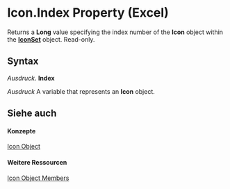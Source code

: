 
# Icon.Index Property (Excel)

Returns a  **Long** value specifying the index number of the **Icon** object within the **[IconSet](d6b407cf-424e-529a-ee83-0b0b09598b53.md)** object. Read-only.


## Syntax

 _Ausdruck_. **Index**

 _Ausdruck_ A variable that represents an **Icon** object.


## Siehe auch


#### Konzepte


[Icon Object](99dd63ab-2981-aab7-cfe8-7e47fe911281.md)
#### Weitere Ressourcen


[Icon Object Members](http://msdn.microsoft.com/library/e040e212-f369-dff7-c43b-1780f42e878b%28Office.15%29.aspx)